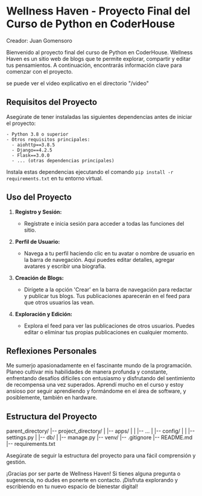 # Wellness Haven - Proyecto Final del Curso de Python en CoderHouse

Creador: Juan Gomensoro

Bienvenido al proyecto final del curso de Python en CoderHouse. Wellness Haven es un sitio web de blogs que te permite explorar, compartir y editar tus pensamientos. A continuación, encontrarás información clave para comenzar con el proyecto.

se puede ver el video explicativo en el directorio "/video"

## Requisitos del Proyecto
Asegúrate de tener instaladas las siguientes dependencias antes de iniciar el proyecto:

```plaintext
- Python 3.8 o superior
- Otros requisitos principales:
  - aiohttp==3.8.5
  - Django==4.2.5
  - Flask==3.0.0
  - ... (otras dependencias principales)
```

Instala estas dependencias ejecutando el comando `pip install -r requirements.txt` en tu entorno virtual.

## Uso del Proyecto
1. **Registro y Sesión:**
   - Regístrate e inicia sesión para acceder a todas las funciones del sitio.

2. **Perfil de Usuario:**
   - Navega a tu perfil haciendo clic en tu avatar o nombre de usuario en la barra de navegación. Aquí puedes editar detalles, agregar avatares y escribir una biografía.

3. **Creación de Blogs:**
   - Dirígete a la opción 'Crear' en la barra de navegación para redactar y publicar tus blogs. Tus publicaciones aparecerán en el feed para que otros usuarios las vean.

4. **Exploración y Edición:**
   - Explora el feed para ver las publicaciones de otros usuarios. Puedes editar o eliminar tus propias publicaciones en cualquier momento.

## Reflexiones Personales
Me sumerjo apasionadamente en el fascinante mundo de la programación. Planeo cultivar mis habilidades de manera profunda y constante, enfrentando desafíos difíciles con entusiasmo y disfrutando del sentimiento de recompensa una vez superados. Aprendí mucho en el curso y estoy ansioso por seguir aprendiendo y formándome en el área de software, y posiblemente, también en hardware.

## Estructura del Proyecto

parent_directory/
|-- project_directory/
|   |-- apps/
|   |   |-- ...
|   |-- config/
|   |   |-- settings.py
|   |-- db/
|   |-- manage.py
|-- venv/
|-- .gitignore
|-- README.md
|-- requirements.txt


Asegúrate de seguir la estructura del proyecto para una fácil comprensión y gestión.

¡Gracias por ser parte de Wellness Haven! Si tienes alguna pregunta o sugerencia, no dudes en ponerte en contacto. ¡Disfruta explorando y escribiendo en tu nuevo espacio de bienestar digital!
```
